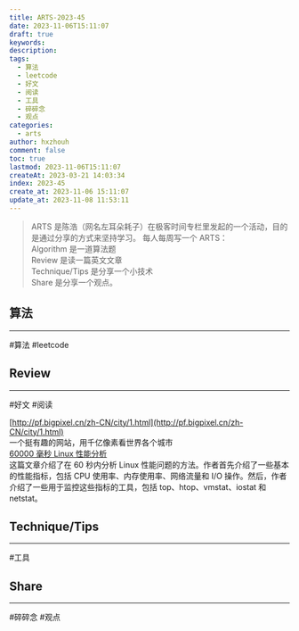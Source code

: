 ```yaml
---
title: ARTS-2023-45
date: 2023-11-06T15:11:07
draft: true
keywords: 
description: 
tags:
  - 算法
  - leetcode
  - 好文
  - 阅读
  - 工具
  - 碎碎念
  - 观点
categories:
  - arts
author: hxzhouh
comment: false
toc: true
lastmod: 2023-11-06T15:11:07
createAt: 2023-03-21 14:03:34
index: 2023-45
create_at: 2023-11-06 15:11:07
update_at: 2023-11-08 11:53:11
---
```


>ARTS 是陈浩（网名左耳朵耗子）在极客时间专栏里发起的一个活动，目的是通过分享的方式来坚持学习。 每人每周写一个 ARTS：  
>	Algorithm 是一道算法题  
>	Review 是读一篇英文文章  
>	Technique/Tips 是分享一个小技术  
>	Share 是分享一个观点。

<!-- more -->

## 算法
---
#算法 #leetcode


## Review
---
#好文 #阅读

[http://pf.bigpixel.cn/zh-CN/city/1.html](http://pf.bigpixel.cn/zh-CN/city/1.html)  
一个挺有趣的网站，用千亿像素看世界各个城市  
[60000 毫秒 Linux 性能分析](https://netflixtechblog.com/linux-performance-analysis-in-60-000-milliseconds-accc10403c55)  
这篇文章介绍了在 60 秒内分析 Linux 性能问题的方法。作者首先介绍了一些基本的性能指标，包括 CPU 使用率、内存使用率、网络流量和 I/O 操作。然后，作者介绍了一些用于监控这些指标的工具，包括 top、htop、vmstat、iostat 和 netstat。
## Technique/Tips
---
#工具  

## Share
---
#碎碎念 #观点

